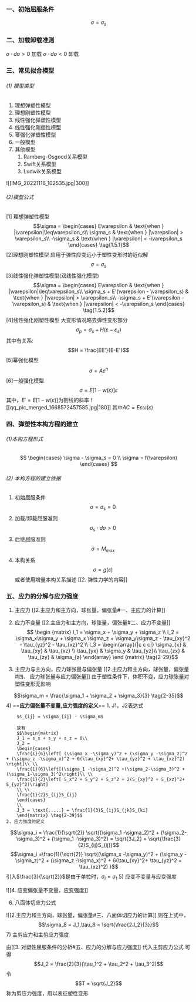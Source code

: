 ### 一、初始屈服条件
$$\sigma = \sigma_s$$
### 二、加载卸载准则

$\sigma \cdot d \sigma > 0$    加载
$\sigma\cdot d\sigma<0$ 卸载

### 三、常见拟合模型
###### (1) 模型类型
1. 理想弹塑性模型
2. 理想刚塑性模型
3. 线性强化弹塑性模型
4. 线性强化刚塑性模型
5. 幂强化弹塑性模型
6. 一般模型
7. 其他模型
	1. Ramberg-Osgood关系模型
	2. Swift关系模型
	3. Ludwik关系模型

![[IMG_20221116_102535.jpg|300]]
###### (2)模型公式
[1] 理想弹塑性模型
$$\sigma = \begin{cases} 
E\varepsilon & \text{when } |\varepsilon|\leq\varepsilon_s\\
\sigma_s & \text{when } |\varepsilon| > \varepsilon_s\\
-\sigma_s & \text{when } |\varepsilon| < -\varepsilon_s
\end{cases} \tag{1.5.1}$$
[2]理想刚塑性模型
应用于弹性应变远小于塑性变形时的近似解
$$\sigma = \sigma_s$$
[3]线性强化弹塑性模型(双线性强化模型)
$$\sigma = \begin{cases} E\varepsilon & \text{when }   |\varepsilon|\leq\varepsilon_s\\
\sigma_s + E'(\varepsilon - \varepsilon_s) & \text{when } |\varepsilon| > \varepsilon_s\\
-\sigma_s + E'(\varepsilon - \varepsilon_s) & \text{when } |\varepsilon| < -\varepsilon_s
\end{cases} \tag{1.5.2}$$
[4]线性强化刚塑性模型
大变形情况略去弹性变形部分
$$\sigma_p = \sigma_s + H(\varepsilon - \varepsilon_s) $$
其中有关系: 
$$H = \frac{EE'}{E-E'}$$
[5]幂强化模型
$$\sigma = A\varepsilon^n \tag{1.5.3}$$
[6]一般强化模型
$$\sigma = E[1-w(\varepsilon)]\varepsilon$$
其中，$E' = E[1-w(\varepsilon)]$为割线的斜率
![[qq_pic_merged_1668572457585.jpg|180]]
其中$AC = E\varepsilon \omega(\varepsilon)$

### 四、弹塑性本构方程的建立
###### (1)本构方程形式
$$
\begin{cases}
\sigma - \sigma_s = 0 \\ 
\sigma = f(\varepsilon)
\end{cases}
$$
###### (2) 本构方程的建立依据
1. 初始屈服条件
$$\sigma = \sigma_s = 0$$
2. 加载/卸载屈服准则
$$\sigma_s \cdot d\sigma > 0$$
3. 后继屈服准则
$$\sigma = M_{max}$$
4. 本构关系
$$\sigma = g(\varepsilon)$$
或者使用增量本构关系描述
[[2. 弹性力学的内容]]

### 五、应力的分解与应力强度
1) 主应力
[[2.主应力和主方向，球张量，偏张量#一、主应力的计算]]

2) 应力不变量
[[2.主应力和主方向，球张量，偏张量#二、应力不变量]]
$$ \begin {matrix}   I_1 = \sigma_x + \sigma_y + \sigma_z  \\
I_2 = \sigma_x\sigma_y + \sigma_x \sigma_z + \sigma_y\sigma_z - \tau_{xy}^2 - \tau_{yz}^2 - \tau_{xz}^2  \\
I_3 =  \begin{array}{|c c c|} 
\sigma_{x} & \tau_{xy} & \tau_{xz} \\ 
\tau_{yx} & \sigma_y & \tau_{yz}\\ 
\tau_{zx} & \tau_{zy} & \sigma_{z} \end{array}
\end {matrix}    \tag{2-29}$$
3) 主应力与主方向，应力球张量与偏张量
[[2.主应力和主方向，球张量，偏张量#四、 应力球张量与应力偏张量]]
由于塑性条件下，体积不变，应力球张量对塑性变形无影响

$$\sigma_m = \frac{\sigma_1 + \sigma_2 + \sigma_3}{3}  \tag{2-35}$$
4) ==**应力偏张量不变量,应力强度的定义**==
	1. J1，J2表达式
	
		$s_{ij} = \sigma_{ij} - \sigma_m$
		
		故有
		$$\begin{matrix}
		J_1 = s_x + s_y + s_z = 0\\
		J_2 =
		\begin{cases}
		\frac{1}{6}\left[ (\sigma_x -\sigma_y)^2 + (\sigma_y -\sigma_z)^2 + (\sigma_z -\sigma_x)^2 + 6(\tau_{xy}^2+ \tau_{yz}^2 + \tau_{xz}^2) \right]\\ \\
		\frac{1}{6}\left[(\sigma_1 -\sigma_2)^2 +(\sigma_2-\sigma_3)^2 + (\sigma_1-\sigma_3)^2\right]\\ \\
		\frac{1}{2}\left[ S_x^2 + S_y^2 + S_z^2 + 2(S_{xy}^2 + S_{xz}^2+ S_{yz}^2)\right]
		\\ \\
		\frac{1}{2}S_{ij}S_{ij}
		\end{cases}
		\\
		J_3 = \text{.....} = \frac{1}{3}S_{ij}S_{jk}S_{ki}
		\end{matrix} \tag{2-39}$$
	2. 应力强度的定义

$$\sigma_i = \frac{1}{\sqrt{2}} \sqrt{(\sigma_1 -\sigma_2)^2 + (\sigma_2-\sigma_3)^2 + (\sigma_1 -\sigma_3)^2}  = \sqrt{3J_2} = \sqrt{\frac{3}{2}S_{ij}S_{ij}}$$
$$\sigma_i =\frac{1}{\sqrt{2}} \sqrt{(\sigma_x -\sigma_y)^2 + (\sigma_y -\sigma_z)^2 + (\sigma_z -\sigma_x)^2 + 6(\tau_{xy}^2+ \tau_{yz}^2 + \tau_{xz}^2) }$$
引入$\frac{3}{\sqrt{2}}$是由于单拉时，$\sigma_i = \sigma_1$
5) 应变不变量与应变强度

![[4. 应变偏张量不变量，应变强度]]

6) 八面体切应力公式

![[2.主应力和主方向，球张量，偏张量#三、八面体切应力的计算]]
则在上式中，
$$\sigma_8 = J_1,\tau_8 = \sqrt{\frac{2J_2}{3}}$$
7) 主剪应力和主剪应力强度

由[[3. 对塑性屈服条件的分析#五、应力的分解与应力强度]]
代入主剪应力公式
可得
$$J_2 = \frac{2}{3}(\tau_1^2 + \tau_2^2 + \tau_3^2)$$
令
$$T = \sqrt{J_2}$$称为剪应力强度，用以表征塑性变形